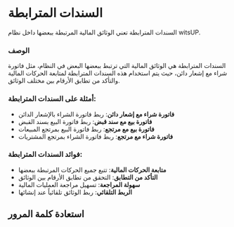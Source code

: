 # السندات المترابطة
السندات المترابطة تعني الوثائق المالية المرتبطة ببعضها داخل نظام witsUP.

### الوصف
السندات المترابطة هي الوثائق المالية التي ترتبط ببعضها البعض في النظام، مثل فاتورة شراء مع إشعار دائن، حيث يتم استخدام هذه السندات المترابطة لمتابعة الحركات المالية والتأكد من تطابق الأرقام بين مختلف الوثائق.

### أمثلة على السندات المترابطة:
- **فاتورة شراء مع إشعار دائن**: ربط فاتورة الشراء بالإشعار الدائن
- **فاتورة بيع مع سند قبض**: ربط فاتورة البيع بسند القبض
- **فاتورة بيع مع مرتجع**: ربط فاتورة البيع بمرتجع المبيعات
- **فاتورة شراء مع مرتجع**: ربط فاتورة الشراء بمرتجع المشتريات

### فوائد السندات المترابطة:
- **متابعة الحركات المالية**: تتبع جميع الحركات المرتبطة ببعضها
- **التأكد من التطابق**: التحقق من تطابق الأرقام بين الوثائق
- **سهولة المراجعة**: تسهيل مراجعة العمليات المالية
- **الربط التلقائي**: ربط الوثائق تلقائياً عند إنشائها

## استعادة كلمة المرور
